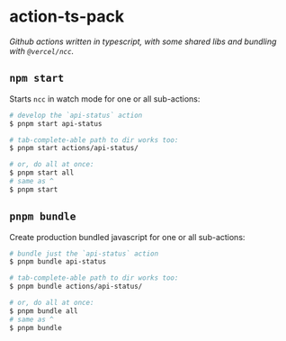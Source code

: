 # action-ts-pack

_Github actions written in typescript, with some shared libs and bundling with
`@vercel/ncc`._

## `npm start`

Starts `ncc` in watch mode for one or all sub-actions:

```bash
# develop the `api-status` action
$ pnpm start api-status

# tab-complete-able path to dir works too:
$ pnpm start actions/api-status/

# or, do all at once:
$ pnpm start all
# same as ^
$ pnpm start
```

## `pnpm bundle`

Create production bundled javascript for one or all sub-actions:

```bash
# bundle just the `api-status` action
$ pnpm bundle api-status

# tab-complete-able path to dir works too:
$ pnpm bundle actions/api-status/

# or, do all at once:
$ pnpm bundle all
# same as ^
$ pnpm bundle
```
